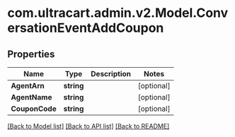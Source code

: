 
# com.ultracart.admin.v2.Model.ConversationEventAddCoupon

## Properties

Name | Type | Description | Notes
------------ | ------------- | ------------- | -------------
**AgentArn** | **string** |  | [optional] 
**AgentName** | **string** |  | [optional] 
**CouponCode** | **string** |  | [optional] 

[[Back to Model list]](../README.md#documentation-for-models)
[[Back to API list]](../README.md#documentation-for-api-endpoints)
[[Back to README]](../README.md)

